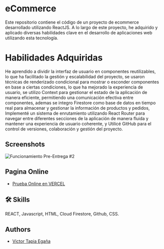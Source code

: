 # eCommerce 

Este repositorio contiene el código de un proyecto de ecommerce desarrollado utilizando ReactJS. A lo largo de este proyecto, he adquirido y aplicado diversas habilidades clave en el desarrollo de aplicaciones web utilizando esta tecnología.

# Habilidades Adquiridas 

He aprendido a dividir la interfaz de usuario en componentes reutilizables, lo que ha facilitado la gestión y escalabilidad del proyecto,
se usaron técnicas de renderizado condicional para mostrar o esconder componentes en base a ciertas condiciones, lo que ha mejorado la experiencia de usuario,
se utilizo Context para gestionar el estado de la aplicación de manera eficiente, permitiendo una comunicación efectiva entre componentes,
ademas se integro Firestore como base de datos en tiempo real para almacenar y gestionar la información de productos y pedidos,
Implementé un sistema de enrutamiento utilizando React Router para navegar entre diferentes secciones de la aplicación de manera fluida y mantener una experiencia de usuario coherente,
y Utilicé GitHub para el control de versiones, colaboración y gestión del proyecto.


## Screenshots

![Funcionamiento Pre-Entrega #2](https://github.com/VictorTapiaEgana/VictorTapiaEgana-ecomercecoderhouse/blob/main/src/assets/ecommerce.gif)


## Pagina Online 

- [Prueba Online en VERCEL](https://victortapia-ecommerce.vercel.app/)


## 🛠 Skills
REACT, Javascript, HTML, Cloud Firestore, Github, CSS.


## Authors

- [Victor Tapia Egaña]()

